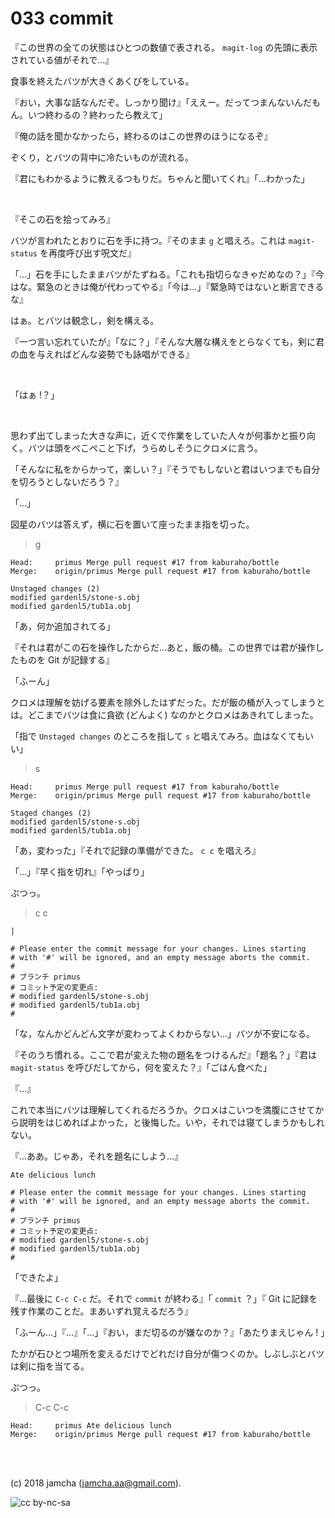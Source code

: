 

# 033 commit

『この世界の全ての状態はひとつの数値で表される。 `magit-log` の先頭に表示されている値がそれで…』  

食事を終えたバツが大きくあくびをしている。  

『おい，大事な話なんだぞ。しっかり聞け』「ええー。だってつまんないんだもん。いつ終わるの？終わったら教えて」  

『俺の話を聞かなかったら，終わるのはこの世界のほうになるぞ』  

ぞくり，とバツの背中に冷たいものが流れる。  

『君にもわかるように教えるつもりだ。ちゃんと聞いてくれ』「…わかった」  

<br>  

『そこの石を拾ってみろ』  

バツが言われたとおりに石を手に持つ。『そのまま `g` と唱えろ。これは `magit-status` を再度呼び出す呪文だ』  

「…」石を手にしたままバツがたずねる。「これも指切らなきゃだめなの？」『今はな。緊急のときは俺が代わってやる』「今は…」『緊急時ではないと断言できるな』  

はぁ。とバツは観念し，剣を構える。  

『一つ言い忘れていたが』「なに？」『そんな大層な構えをとらなくても，剣に君の血を与えればどんな姿勢でも詠唱ができる』  

<br>  

「はぁ !？」  

<br>  

思わず出てしまった大きな声に，近くで作業をしていた人々が何事かと振り向く。バツは頭をぺこぺこと下げ，うらめしそうにクロメに言う。  

「そんなに私をからかって，楽しい？」『そうでもしないと君はいつまでも自分を切ろうとしないだろう？』  

「…」  

図星のバツは答えず，横に石を置いて座ったまま指を切った。  

> g  

    Head:     primus Merge pull request #17 from kaburaho/bottle
    Merge:    origin/primus Merge pull request #17 from kaburaho/bottle
    
    Unstaged changes (2)
    modified gardenl5/stone-s.obj
    modified gardenl5/tub1a.obj

「あ，何か追加されてる」  

『それは君がこの石を操作したからだ…あと，飯の桶。この世界では君が操作したものを Git が記録する』  

「ふーん」  

クロメは理解を妨げる要素を除外したはずだった。だが飯の桶が入ってしまうとは。どこまでバツは食に貪欲 (どんよく) なのかとクロメはあきれてしまった。  

「指で `Unstaged changes` のところを指して `s` と唱えてみろ。血はなくてもいい」  

> s  

    Head:     primus Merge pull request #17 from kaburaho/bottle
    Merge:    origin/primus Merge pull request #17 from kaburaho/bottle
    
    Staged changes (2)
    modified gardenl5/stone-s.obj
    modified gardenl5/tub1a.obj

「あ，変わった」『それで記録の準備ができた。 `c c` を唱えろ』  

「…」『早く指を切れ』「やっぱり」  

ぷつっ。  

> c c  

    |
    
    # Please enter the commit message for your changes. Lines starting
    # with '#' will be ignored, and an empty message aborts the commit.
    #
    # ブランチ primus
    # コミット予定の変更点:
    # modified gardenl5/stone-s.obj
    # modified gardenl5/tub1a.obj
    #

「な，なんかどんどん文字が変わってよくわからない…」バツが不安になる。  

『そのうち慣れる。ここで君が変えた物の題名をつけるんだ』「題名？」『君は `magit-status` を呼びだしてから，何を変えた？』「ごはん食べた」  

『…』  

これで本当にバツは理解してくれるだろうか。クロメはこいつを満腹にさせてから説明をはじめればよかった，と後悔した。いや，それでは寝てしまうかもしれない。  

『…ああ。じゃあ，それを題名にしよう…』  

    Ate delicious lunch
    
    # Please enter the commit message for your changes. Lines starting
    # with '#' will be ignored, and an empty message aborts the commit.
    #
    # ブランチ primus
    # コミット予定の変更点:
    # modified gardenl5/stone-s.obj
    # modified gardenl5/tub1a.obj
    #

「できたよ」  

『…最後に `C-c C-c` だ。それで `commit` が終わる』「 `commit` ？」『 Git に記録を残す作業のことだ。まあいずれ覚えるだろう』  

「ふーん…」『…』「…」『おい，まだ切るのが嫌なのか？』「あたりまえじゃん ! 」  

たかが石ひとつ場所を変えるだけでどれだけ自分が傷つくのか。しぶしぶとバツは剣に指を当てる。  

ぷつっ。  

> C-c C-c  

    Head:     primus Ate delicious lunch
    Merge:    origin/primus Merge pull request #17 from kaburaho/bottle

<br>  
<br>  

(c) 2018 jamcha (jamcha.aa@gmail.com).  

![cc by-nc-sa](https://i.creativecommons.org/l/by-nc-sa/4.0/88x31.png)  

